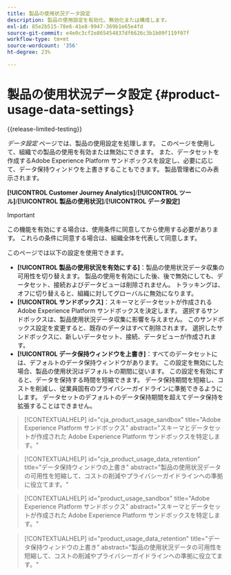 ```yaml
---
title: 製品の使用状況データ設定
description: 製品の使用設定を有効化、無効化または構成します。
exl-id: 85e2b515-78e6-41e8-9947-369b1e65e4fd
source-git-commit: e4e0c3cf2e865454837df6626c3b1b09f119f07f
workflow-type: tm+mt
source-wordcount: '356'
ht-degree: 23%

---
```


# 製品の使用状況データ設定 {#product-usage-data-settings}

{{release-limited-testing}}

_データ設定_ ページでは、製品の使用設定を処理します。 このページを使用して、組織での製品の使用を有効または無効にできます。 また、データセットを作成するAdobe Experience Platform サンドボックスを設定し、必要に応じて、データ保持ウィンドウを上書きすることもできます。 製品管理者にのみ表示されます。

**[!UICONTROL Customer Journey Analytics]**/**[!UICONTROL ツール]**/**[!UICONTROL 製品の使用状況]**/**[!UICONTROL データ設定]**

>[!IMPORTANT]
>この機能を有効にする場合は、使用条件に同意してから使用する必要があります。 これらの条件に同意する場合は、組織全体を代表して同意します。

このページでは以下の設定を使用できます。

* **[!UICONTROL 製品の使用状況を有効にする]**：製品の使用状況データ収集の可用性を切り替えます。 製品の使用を有効にした後、後で無効にしても、データセット、接続およびデータビューは削除されません。 トラッキングは、オフに切り替えると、組織に対してグローバルに無効になります。
* **[!UICONTROL サンドボックス]**：スキーマとデータセットが作成されるAdobe Experience Platform サンドボックスを決定します。 選択するサンドボックスは、製品使用状況データ収集に影響を与えません。 このサンドボックス設定を変更すると、既存のデータはすべて削除されます。 選択したサンドボックスに、新しいデータセット、接続、データビューが作成されます。
* **[!UICONTROL データ保持ウィンドウを上書き]**：すべてのデータセットには、デフォルトのデータ保持ウィンドウがあります。 この設定を無効にした場合、製品の使用状況はデフォルトの期間に従います。 この設定を有効にすると、データを保持する時間を短縮できます。 データ保持期間を短縮し、コストを削減し、従業員固有のプライバシーガイドラインに準拠できるようにします。 データセットのデフォルトのデータ保持期間を超えてデータ保持を拡張することはできません。

>[!CONTEXTUALHELP]
>id="cja_product_usage_sandbox"
>title="Adobe Experience Platform サンドボックス"
>abstract="スキーマとデータセットが作成された Adobe Experience Platform サンドボックスを特定します。"

>[!CONTEXTUALHELP]
>id="cja_product_usage_data_retention"
>title="データ保持ウィンドウの上書き"
>abstract="製品の使用状況データの可用性を短縮して、コストの削減やプライバシーガイドラインへの準拠に役立てます。"

>[!CONTEXTUALHELP]
>id="product_usage_sandbox"
>title="Adobe Experience Platform サンドボックス"
>abstract="スキーマとデータセットが作成された Adobe Experience Platform サンドボックスを特定します。"

>[!CONTEXTUALHELP]
>id="product_usage_data_retention"
>title="データ保持ウィンドウの上書き"
>abstract="製品の使用状況データの可用性を短縮して、コストの削減やプライバシーガイドラインへの準拠に役立てます。"
